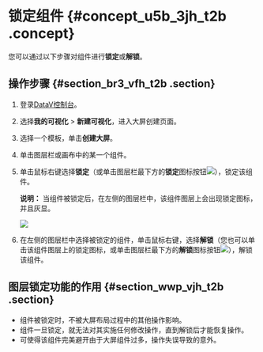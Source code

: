 # 锁定组件 {#concept_u5b_3jh_t2b .concept}

您可以通过以下步骤对组件进行**锁定**或**解锁**。

## 操作步骤 {#section_br3_vfh_t2b .section}

1.  登录[DataV控制台](https://datav.aliyun.com/)。
2.  选择**我的可视化** \> **新建可视化**，进入大屏创建页面。
3.  选择一个模板，单击**创建大屏**。
4.  单击图层栏或画布中的某一个组件。
5.  单击鼠标右键选择**锁定**（或单击图层栏最下方的**锁定**图标按钮![](http://static-aliyun-doc.oss-cn-hangzhou.aliyuncs.com/assets/img/17378/15438939809225_zh-CN.png)），锁定该组件。

    **说明：** 当组件被锁定后，在左侧的图层栏中，该组件图层上会出现锁定图标，并且灰显。

    ![](http://static-aliyun-doc.oss-cn-hangzhou.aliyuncs.com/assets/img/17378/154389398011183_zh-CN.png)

6.  在左侧的图层栏中选择被锁定的组件，单击鼠标右键，选择**解锁**（您也可以单击该组件图层上的锁定图标，或单击图层栏最下方的**解锁**图标按钮![](http://static-aliyun-doc.oss-cn-hangzhou.aliyuncs.com/assets/img/17378/15438939809225_zh-CN.png)），解锁该组件。

## 图层锁定功能的作用 {#section_wwp_vjh_t2b .section}

-   组件被锁定时，不被大屏布局过程中的其他操作影响。
-   组件一旦锁定，就无法对其实施任何修改操作，直到解锁后才能恢复操作。
-   可使得该组件完美避开由于大屏组件过多，操作失误导致的意外。

